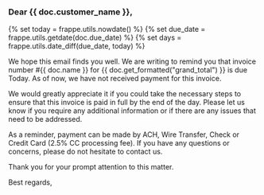 <h3>Dear {{ doc.customer_name }},</h3>

{% set today = frappe.utils.nowdate() %}
{% set due_date = frappe.utils.getdate(doc.due_date) %}
{% set days = frappe.utils.date_diff(due_date, today) %}

<p>
    We hope this email finds you well. We are writing to remind you that 
    invoice number #{{ doc.name }} for {{ doc.get_formatted("grand_total") }} 
    is due Today. As of now, we have not received payment for 
    this invoice.
</p>

<p>
    We would greatly appreciate it if you could take the necessary steps to 
    ensure that this invoice is paid in full by the end of the day. Please let 
    us know if you require any additional information or if there are any 
    issues that need to be addressed.
</p>

<p>
    As a reminder, payment can be made by ACH, Wire Transfer, Check or Credit 
    Card (2.5% CC processing fee). If you have any questions or concerns, 
    please do not hesitate to contact us.
</p>

<p>
    Thank you for your prompt attention to this matter.
</p>

<p>
    Best regards,
</p>
